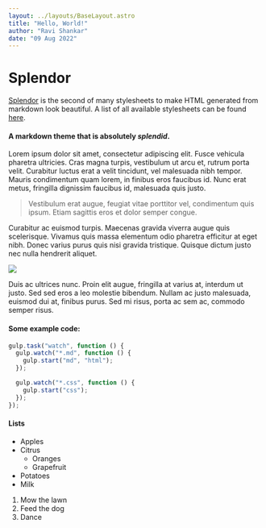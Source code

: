 ```yaml
---
layout: ../layouts/BaseLayout.astro
title: "Hello, World!"
author: "Ravi Shankar"
date: "09 Aug 2022"
---
```


# Splendor

[Splendor](https://github.com/markdowncss/splendor) is the second of many stylesheets to make HTML generated from
markdown look beautiful. A list of all available stylesheets can be found [here](https://github.com/markdowncss).

#### A markdown theme that is absolutely _splendid_.

Lorem ipsum dolor sit amet, consectetur adipiscing elit. Fusce vehicula pharetra ultricies. Cras magna turpis,
vestibulum ut arcu et, rutrum porta velit. Curabitur luctus erat a velit tincidunt, vel malesuada nibh tempor.
Mauris condimentum quam lorem, in finibus eros faucibus id. Nunc erat metus, fringilla dignissim faucibus id,
malesuada quis justo.

> Vestibulum erat augue, feugiat vitae porttitor vel, condimentum quis ipsum. Etiam sagittis eros et dolor
> semper congue.

Curabitur ac euismod turpis. Maecenas gravida viverra augue quis scelerisque. Vivamus quis massa elementum odio
pharetra efficitur at eget nibh. Donec varius purus quis nisi gravida tristique. Quisque dictum justo nec nulla
hendrerit aliquet.

<div>
  <img src="https://cloud.githubusercontent.com/assets/1424573/4785631/dc5ddcd2-5d82-11e4-88a2-06fdabbe4fb8.png">
</div>

Duis ac ultrices nunc. Proin elit augue, fringilla at varius at, interdum ut justo. Sed sed eros a leo molestie
bibendum. Nullam ac justo malesuada, euismod dui at, finibus purus. Sed mi risus, porta ac sem ac, commodo
semper risus.

#### Some example code:

```js
gulp.task("watch", function () {
  gulp.watch("*.md", function () {
    gulp.start("md", "html");
  });

  gulp.watch("*.css", function () {
    gulp.start("css");
  });
});
```

#### Lists

- Apples
- Citrus
  - Oranges
  - Grapefruit
- Potatoes
- Milk

1. Mow the lawn
2. Feed the dog
3. Dance
